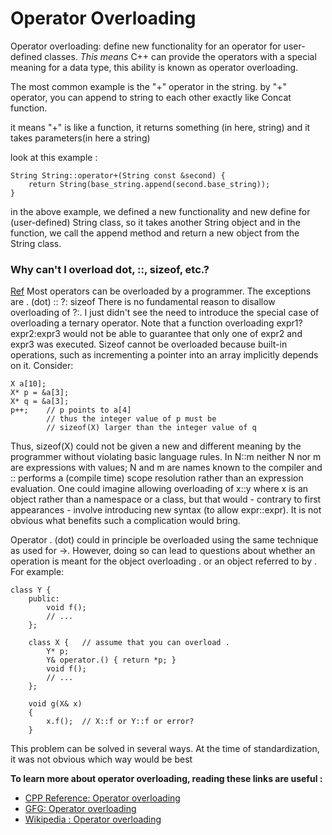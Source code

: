 # Operator Overloading 

Operator overloading: define new functionality for an operator for user-defined classes.
_This means_ C++ can provide the operators with a special meaning for a data type, this ability is known as operator overloading.


The most common example is the "+" operator in the string.
by "+" operator, you can append to string to each other exactly like Concat function. 

it means "+" is like a function, it returns something (in here, string) and it takes parameters(in here a string)

look at this example :
```
String String::operator+(String const &second) {
    return String(base_string.append(second.base_string));
}
```

in the above example, we defined a new functionality and new define for 
(user-defined) String class, so it takes another String object
and in the function, we call the append method and return a new object from the String class.


### Why can't I overload dot, ::, sizeof, etc.? 
[Ref](http://www.stroustrup.com/bs_faq2.html#overload-dot)
Most operators can be overloaded by a programmer. The exceptions are
	. (dot)  ::  ?:  sizeof
There is no fundamental reason to disallow overloading of ?:. I just didn't see the need to introduce the special case of overloading a ternary operator. Note that a function overloading expr1?expr2:expr3 would not be able to guarantee that only one of expr2 and expr3 was executed.
Sizeof cannot be overloaded because built-in operations, such as incrementing a pointer into an array implicitly depends on it. Consider:
```
X a[10];
X* p = &a[3];
X* q = &a[3];
p++;	// p points to a[4]
   		// thus the integer value of p must be
   		// sizeof(X) larger than the integer value of q
```
Thus, sizeof(X) could not be given a new and different meaning by the programmer without violating basic language rules.
In N::m neither N nor m are expressions with values; N and m are names known to the compiler and :: performs a (compile time) scope resolution rather than an expression evaluation. One could imagine allowing overloading of x::y where x is an object rather than a namespace or a class, but that would - contrary to first appearances - involve introducing new syntax (to allow expr::expr). It is not obvious what benefits such a complication would bring.

Operator . (dot) could in principle be overloaded using the same technique as used for ->. However, doing so can lead to questions about whether an operation is meant for the object overloading . or an object referred to by . For example:
```
class Y {
	public:
		void f();
		// ...
	};

	class X {	// assume that you can overload .
		Y* p;
		Y& operator.() { return *p; }
		void f();
		// ...
	};

	void g(X& x)
	{
		x.f();	// X::f or Y::f or error?
	}
```
This problem can be solved in several ways. At the time of standardization, it was not obvious which way would be best

**To learn more about operator overloading, reading these links are useful :** 
* [CPP Reference: Operator overloading](https://en.cppreference.com/w/cpp/language/operators)
* [GFG: Operator overloading](https://docs.microsoft.com/en-us/cpp/standard-library/overloading-the-output-operator-for-your-own-classes?view=vs-2019)
* [Wikipedia : Operator overloading](https://en.wikipedia.org/wiki/Operator_overloading)